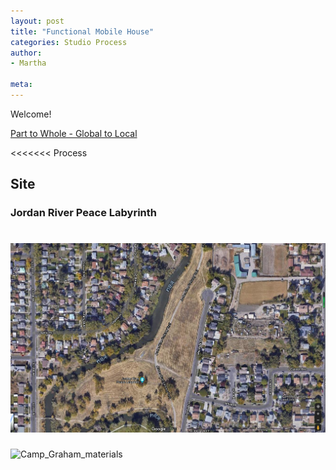 ```yaml
---
layout: post
title: "Functional Mobile House"
categories: Studio Process
author:
- Martha

meta:
---
```


Welcome!

[Part to Whole - Global to Local](http://keanmgc.github.io/2021fall3yr-studio/)

<<<<<<< Process




## Site
### Jordan River Peace Labyrinth
![site](https://raw.githubusercontent.com/yawenzh/YZmar/master/image/%E5%BE%AE%E4%BF%A1%E5%9B%BE%E7%89%87_20210913091342.png)
=======


![Camp_Graham_materials](https://user-images.githubusercontent.com/90550813/133046869-b40394e8-9f8d-4ad1-b11f-4dab7a39fe8a.jpg)
